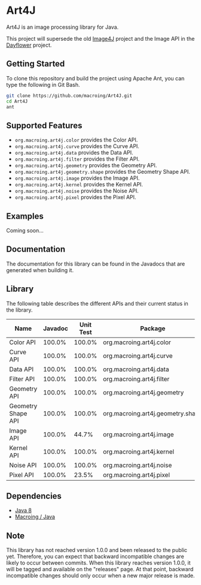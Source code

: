 Art4J
=====
Art4J is an image processing library for Java.

This project will supersede the old [Image4J](https://github.com/macroing/Image4J) project and the Image API in the [Dayflower](https://github.com/macroing/Dayflower) project.

Getting Started
---------------
To clone this repository and build the project using Apache Ant, you can type the following in Git Bash.

```bash
git clone https://github.com/macroing/Art4J.git
cd Art4J
ant
```

Supported Features
------------------
 - `org.macroing.art4j.color` provides the Color API.
 - `org.macroing.art4j.curve` provides the Curve API.
 - `org.macroing.art4j.data` provides the Data API.
 - `org.macroing.art4j.filter` provides the Filter API.
 - `org.macroing.art4j.geometry` provides the Geometry API.
 - `org.macroing.art4j.geometry.shape` provides the Geometry Shape API.
 - `org.macroing.art4j.image` provides the Image API.
 - `org.macroing.art4j.kernel` provides the Kernel API.
 - `org.macroing.art4j.noise` provides the Noise API.
 - `org.macroing.art4j.pixel` provides the Pixel API.

Examples
--------
Coming soon...

Documentation
-------------
The documentation for this library can be found in the Javadocs that are generated when building it.

Library
-------
The following table describes the different APIs and their current status in the library.

| Name               | Javadoc | Unit Test | Package                           |
| ------------------ | ------- | --------- | --------------------------------- |
| Color API          | 100.0%  | 100.0%    | org.macroing.art4j.color          |
| Curve API          | 100.0%  | 100.0%    | org.macroing.art4j.curve          |
| Data API           | 100.0%  | 100.0%    | org.macroing.art4j.data           |
| Filter API         | 100.0%  | 100.0%    | org.macroing.art4j.filter         |
| Geometry API       | 100.0%  | 100.0%    | org.macroing.art4j.geometry       |
| Geometry Shape API | 100.0%  | 100.0%    | org.macroing.art4j.geometry.shape |
| Image API          | 100.0%  |  44.7%    | org.macroing.art4j.image          |
| Kernel API         | 100.0%  | 100.0%    | org.macroing.art4j.kernel         |
| Noise API          | 100.0%  | 100.0%    | org.macroing.art4j.noise          |
| Pixel API          | 100.0%  |  23.5%    | org.macroing.art4j.pixel          |

Dependencies
------------
 - [Java 8](http://www.java.com)
 - [Macroing / Java](https://github.com/macroing/Java)

Note
----
This library has not reached version 1.0.0 and been released to the public yet. Therefore, you can expect that backward incompatible changes are likely to occur between commits. When this library reaches version 1.0.0, it will be tagged and available on the "releases" page. At that point, backward incompatible changes should only occur when a new major release is made.